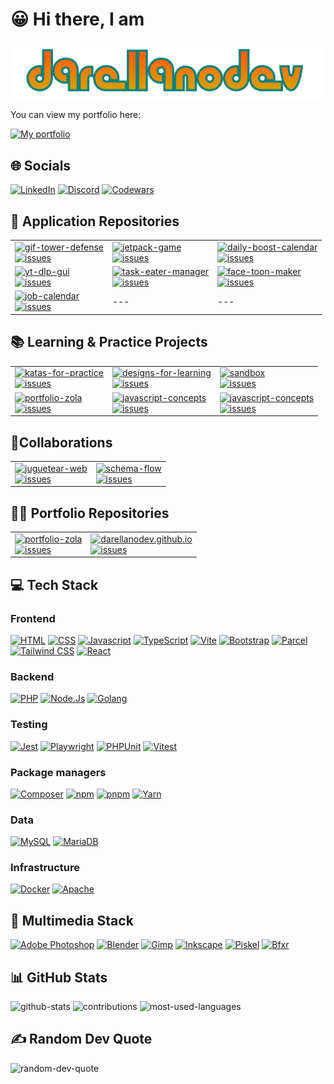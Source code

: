# 😀 Hi there, I am

![Darellanodev logo](https://github.com/darellanodev/darellanodev.github.io/blob/main/img/darellanodev_logo.svg?raw=true)

You can view my portfolio here:

[![My portfolio](https://img.shields.io/badge/My%20portfolio-%230077B5.svg)](https://darellanodev.github.io/)

## 🌐 Socials

[![LinkedIn](https://img.shields.io/badge/LinkedIn-%230077B5.svg?logo=linkedin&logoColor=white)](https://www.linkedin.com/in/darellanoaliaga/)
[![Discord](https://img.shields.io/badge/Discord-%235865F2.svg?logo=discord&logoColor=white)](https://discord.gg/CnqcGBC3)
[![Codewars](https://www.codewars.com/users/darellanodev/badges/micro)](https://www.codewars.com/r/4ZzcAQ)

## 🚀 Application Repositories

<div>
    <table>
        <tr>
            <td>
                <a href="https://github.com/darellanodev/gif-tower-defense">
                    <img src="https://img.shields.io/badge/gif--tower--defense-0078D7.svg?logo=github&logoColor=white&style=flat" alt="gif-tower-defense">
                </a>
                <br>
                <a href="https://github.com/darellanodev/gif-tower-defense/issues">
                    <img src="https://img.shields.io/github/issues-raw/darellanodev/gif-tower-defense.svg?style=flat&logo=github&logoColor=white" alt="issues">
                </a>
            </td>
            <td>
                <a href="https://github.com/darellanodev/jetpack-game">
                    <img src="https://img.shields.io/badge/jetpack--game-0078D7.svg?logo=github&logoColor=white&style=flat" alt="jetpack-game">
                </a>
                <br>
                <a href="https://github.com/darellanodev/jetpack-game/issues">
                    <img src="https://img.shields.io/github/issues-raw/darellanodev/jetpack-game.svg?style=flat&logo=github&logoColor=white" alt="issues">
                </a>
            </td>
            <td>
                <a href="https://github.com/darellanodev/daily-boost-calendar">
                    <img src="https://img.shields.io/badge/daily--boost--calendar-0078D7.svg?logo=github&logoColor=white&style=flat" alt="daily-boost-calendar">
                </a>
                <br>
                <a href="https://github.com/darellanodev/daily-boost-calendar/issues">
                    <img src="https://img.shields.io/github/issues-raw/darellanodev/daily-boost-calendar.svg?style=flat&logo=github&logoColor=white" alt="issues">
                </a>
            </td>
        </tr>
        <tr>
            <td>
                <a href="https://github.com/darellanodev/yt-dlp-gui">
                    <img src="https://img.shields.io/badge/yt--dlp--gui-0078D7.svg?logo=github&logoColor=white&style=flat" alt="yt-dlp-gui">
                </a>
                <br>
                <a href="https://github.com/darellanodev/yt-dlp-gui/issues">
                    <img src="https://img.shields.io/github/issues-raw/darellanodev/yt-dlp-gui.svg?style=flat&logo=github&logoColor=white" alt="issues">
                </a>
            </td>
            <td>
                <a href="https://github.com/darellanodev/task-eater-manager">
                    <img src="https://img.shields.io/badge/task--eater--manager-0078D7.svg?logo=github&logoColor=white&style=flat" alt="task-eater-manager">
                </a>
                <br>
                <a href="https://github.com/darellanodev/task-eater-manager/issues">
                    <img src="https://img.shields.io/github/issues-raw/darellanodev/task-eater-manager.svg?style=flat&logo=github&logoColor=white" alt="issues">
                </a>
            </td>
            <td>
                <a href="https://github.com/darellanodev/face-toon-maker">
                    <img src="https://img.shields.io/badge/face--toon--maker-0078D7.svg?logo=github&logoColor=white&style=flat" alt="face-toon-maker">
                </a>
                <br>
                <a href="https://github.com/darellanodev/face-toon-maker/issues">
                    <img src="https://img.shields.io/github/issues-raw/darellanodev/face-toon-maker.svg?style=flat&logo=github&logoColor=white" alt="issues">
                </a>
            </td>
        </tr>
        <tr>
            <td>
                <a href="https://github.com/darellanodev/job-calendar">
                    <img src="https://img.shields.io/badge/job--calendar-0078D7.svg?logo=github&logoColor=white&style=flat" alt="job-calendar">
                </a>
                <br>
                <a href="https://github.com/darellanodev/job-calendar/issues">
                    <img src="https://img.shields.io/github/issues-raw/darellanodev/job-calendar.svg?style=flat&logo=github&logoColor=white" alt="issues">
                </a>
            </td>
            <td>
                ---
            </td>
            <td>
                ---
            </td>
        </tr>
    </table>
</div>

## 📚 Learning & Practice Projects

<div>
    <table>
        <tr>
            <td>
                <a href="https://github.com/darellanodev/katas-for-practice">
                    <img src="https://img.shields.io/badge/katas--for--practice-0078D7.svg?logo=github&logoColor=white&style=flat" alt="katas-for-practice">
                </a>
                <br>
                <a href="https://github.com/darellanodev/katas-for-practice/issues">
                    <img src="https://img.shields.io/github/issues-raw/darellanodev/katas-for-practice.svg?style=flat&logo=github&logoColor=white" alt="issues">
                </a>
            </td>
            <td>
                <a href="https://github.com/darellanodev/designs-for-learning">
                    <img src="https://img.shields.io/badge/designs--for--learning-0078D7.svg?logo=github&logoColor=white&style=flat" alt="designs-for-learning">
                </a>
                <br>
                <a href="https://github.com/darellanodev/designs-for-learning/issues">
                    <img src="https://img.shields.io/github/issues-raw/darellanodev/designs-for-learning.svg?style=flat&logo=github&logoColor=white" alt="issues">
                </a>
            </td>
            <td>
                <a href="https://github.com/darellanodev/sandbox">
                    <img src="https://img.shields.io/badge/sandbox-0078D7.svg?logo=github&logoColor=white&style=flat" alt="sandbox">
                </a>
                <br>
                <a href="https://github.com/darellanodev/sandbox/issues">
                    <img src="https://img.shields.io/github/issues-raw/darellanodev/sandbox.svg?style=flat&logo=github&logoColor=white" alt="issues">
                </a>
            </td>
        </tr>
        <tr>
            <td>
                <a href="https://github.com/darellanodev/typescript-patterns">
                    <img src="https://img.shields.io/badge/typescript--patterns-0078D7.svg?logo=github&logoColor=white&style=flat" alt="portfolio-zola">
                </a>
                <br>
                <a href="https://github.com/darellanodev/typescript-patterns/issues">
                    <img src="https://img.shields.io/github/issues-raw/darellanodev/typescript-patterns.svg?style=flat&logo=github&logoColor=white" alt="issues">
                </a>
            </td>
            <td>
                <a href="https://github.com/darellanodev/javascript-concepts">
                    <img src="https://img.shields.io/badge/javascript--concepts-0078D7.svg?logo=github&logoColor=white&style=flat" alt="javascript-concepts">
                </a>
                <br>
                <a href="https://github.com/darellanodev/javascript-concepts/issues">
                    <img src="https://img.shields.io/github/issues-raw/darellanodev/javascript-concepts.svg?style=flat&logo=github&logoColor=white" alt="issues">
                </a>
            </td>
            <td>
                <a href="https://github.com/darellanodev/refactoring-practice">
                    <img src="https://img.shields.io/badge/refactoring--practice-0078D7.svg?logo=github&logoColor=white&style=flat" alt="javascript-concepts">
                </a>
                <br>
                <a href="https://github.com/darellanodev/refactoring-practice/issues">
                    <img src="https://img.shields.io/github/issues-raw/darellanodev/refactoring-practice.svg?style=flat&logo=github&logoColor=white" alt="issues">
                </a>
            </td>
        </tr>
    </table>
</div>

## 🤝Collaborations

<div>
  <table>
    <tr>
      <td>
        <a href="https://github.com/darellanodev/juguetear-web">
          <img src="https://img.shields.io/badge/juguetear--web-0078D7.svg?logo=github&logoColor=white&style=flat" alt="juguetear-web">
        </a>
        <br>
        <a href="https://github.com/darellanodev/juguetear-web/issues">
          <img src="https://img.shields.io/github/issues-raw/darellanodev/juguetear-web.svg?style=flat&logo=github&logoColor=white" alt="issues">
        </a>
      </td>
      <td>
        <a href="https://github.com/darellanodev/schema-flow">
          <img src="https://img.shields.io/badge/schema--flow-0078D7.svg?logo=github&logoColor=white&style=flat" alt="schema-flow">
        </a>
        <br>
        <a href="https://github.com/darellanodev/schema-flow/issues">
          <img src="https://img.shields.io/github/issues-raw/darellanodev/schema-flow.svg?style=flat&logo=github&logoColor=white" alt="issues">
        </a>
      </td>
    </tr>
  </table>
</div>

## 👨‍💻 Portfolio Repositories

<div>
    <table>
        <tr>
            <td>
                <a href="https://github.com/darellanodev/portfolio-zola">
                    <img src="https://img.shields.io/badge/portfolio--zola-0078D7.svg?logo=github&logoColor=white&style=flat" alt="portfolio-zola">
                </a>
                <br>
                <a href="https://github.com/darellanodev/portfolio-zola/issues">
                    <img src="https://img.shields.io/github/issues-raw/darellanodev/portfolio-zola.svg?style=flat&logo=github&logoColor=white" alt="issues">
                </a>
            </td>
            <td>
                <a href="https://github.com/darellanodev/darellanodev.github.io">
                    <img src="https://img.shields.io/badge/darellanodev.github.io-0078D7.svg?logo=github&logoColor=white&style=flat" alt="darellanodev.github.io">
                </a>
                <br>
                <a href="https://github.com/darellanodev/darellanodev.github.io/issues">
                    <img src="https://img.shields.io/github/issues-raw/darellanodev/darellanodev.github.io.svg?style=flat&logo=github&logoColor=white" alt="issues">
                </a>
            </td>
        </tr>
    </table>
</div>

## 💻 Tech Stack

### Frontend
[![HTML](https://img.shields.io/badge/HTML-E34F26?style=flat&logo=html5&logoColor=white)](https://github.com/darellanodev)
[![CSS](https://img.shields.io/badge/CSS-1572B6?style=flat&logo=css3&logoColor=white)](https://github.com/darellanodev)
[![Javascript](https://img.shields.io/badge/javascript-%23323330.svg?logo=javascript&logoColor=%23F7DF1E&style=flat)](https://github.com/darellanodev)
[![TypeScript](https://img.shields.io/badge/typescript-%23007ACC.svg?style=for-the-badge&logo=typescript&logoColor=white&style=flat)](https://github.com/darellanodev)
[![Vite](https://img.shields.io/badge/Vite-646CFF?logo=vite&logoColor=fff&style=flat)](https://github.com/darellanodev)
[![Bootstrap](https://img.shields.io/badge/bootstrap-%23563D7C.svg?logo=bootstrap&logoColor=white&style=flat)](https://github.com/darellanodev)
[![Parcel](https://img.shields.io/badge/Parcel-21374b?style=flat&logo=parcel&logoColor=white)](https://parceljs.org/)
[![Tailwind CSS](https://img.shields.io/badge/Tailwind%20CSS-06B6D4?logo=tailwindcss&logoColor=fff&style=flat)](https://github.com/darellanodev)
[![React](https://img.shields.io/badge/React-20232A?logo=react&logoColor=61DAFB&style=flat)](https://github.com/darellanodev)

### Backend

[![PHP](https://img.shields.io/badge/php-%23777BB4.svg?logo=php&logoColor=white&style=flat)](https://github.com/darellanodev)
[![Node.Js](https://img.shields.io/badge/Node.js-339933.svg?logo=nodedotjs&logoColor=white&style=flat)](https://github.com/darellanodev)
[![Golang](https://img.shields.io/badge/Golang-blue?style=for-the-badge&logo=go&logoColor=white&style=flat)](https://github.com/darellanodev)

### Testing

[![Jest](https://img.shields.io/badge/Jest-C21325?style=flat&logo=jest&logoColor=white)](https://jestjs.io)
[![Playwright](https://img.shields.io/badge/Playwright-333333?style=flat&logo=playwright&logoColor=white)](https://playwright.dev)
[![PHPUnit](https://img.shields.io/badge/PHPUnit-003b5c?style=flat&logo=phpunit&logoColor=white)](https://phpunit.de)
[![Vitest](https://img.shields.io/badge/vitest-%23646CFF.svg?style=flat&logo=vitest&logoColor=white)](https://vitest.dev)

### Package managers

[![Composer](https://img.shields.io/badge/Composer-885630?logo=composer&logoColor=fff&style=flat)](https://github.com/darellanodev)
[![npm](https://img.shields.io/badge/npm-CB3837?logo=npm&logoColor=fff&style=flat)](https://github.com/darellanodev)
[![pnpm](https://img.shields.io/badge/pnpm-F69220?logo=pnpm&logoColor=fff&style=flat)](https://github.com/darellanodev)
[![Yarn](https://img.shields.io/badge/yarn-%232C8EBB.svg?logo=yarn&logoColor=white&style=flat)](https://github.com/darellanodev)

### Data

[![MySQL](https://img.shields.io/badge/mysql-%2300f.svg?logo=mysql&logoColor=white&style=flat)](https://github.com/darellanodev)
[![MariaDB](https://img.shields.io/badge/MariaDB-003545?logo=mariadb&logoColor=white&style=flat)](https://github.com/darellanodev)

### Infrastructure

[![Docker](https://img.shields.io/badge/docker-%230db7ed.svg?logo=docker&logoColor=white&style=flat)](https://github.com/darellanodev)
[![Apache](https://img.shields.io/badge/apache-%23D42029.svg?logo=apache&logoColor=white&style=flat)](https://github.com/darellanodev)

## 🎨 Multimedia Stack

[![Adobe Photoshop](https://img.shields.io/badge/adobe%20photoshop-%2331A8FF.svg?style=for-the-badge&logo=adobe%20photoshop&logoColor=white&style=flat)](https://github.com/darellanodev)
[![Blender](https://img.shields.io/badge/blender-%23F5792A.svg?style=for-the-badge&logo=blender&logoColor=white&style=flat)](https://github.com/darellanodev)
[![Gimp](https://img.shields.io/badge/Gimp-657D8B?style=for-the-badge&logo=gimp&logoColor=FFFFFF&style=flat)](https://github.com/darellanodev)
[![Inkscape](https://img.shields.io/badge/Inkscape-e0e0e0?style=for-the-badge&logo=inkscape&logoColor=080A13&style=flat)](https://github.com/darellanodev)
[![Piskel](https://img.shields.io/badge/Piskel-blue?style=for-the-badge&style=flat)](https://github.com/darellanodev)
[![Bfxr](https://img.shields.io/badge/Bfxr-orange?style=for-the-badge&style=flat)](https://github.com/darellanodev)

## 📊 GitHub Stats

![github-stats](https://github-readme-stats.vercel.app/api?username=darellanodev&theme=dark&hide_border=false&include_all_commits=true&count_private=true)
![contributions](https://github-readme-streak-stats.herokuapp.com/?user=darellanodev&theme=dark&hide_border=false)
![most-used-languages](https://github-readme-stats.vercel.app/api/top-langs/?username=darellanodev&theme=dark&hide_border=false&include_all_commits=true&count_private=true&layout=compact)

## ✍️ Random Dev Quote

![random-dev-quote](https://quotes-github-readme.vercel.app/api?type=horizontal&theme=radical)
